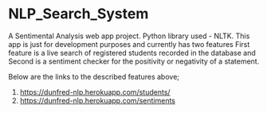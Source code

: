 # NLP_Search_System
A Sentimental Analysis web app project. Python library used - NLTK.
This app is just for development purposes and currently has two features
First feature is a live search of registered students recorded in the database and Second is a sentiment checker for the positivity or negativity of a statement.

Below are the links to the described features above;
1) https://dunfred-nlp.herokuapp.com/students/
2) https://dunfred-nlp.herokuapp.com/sentiments
